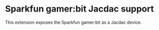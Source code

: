 # Sparkfun gamer:bit Jacdac support

This extension exposes the Sparkfun gamer:bit as a Jacdac device.
